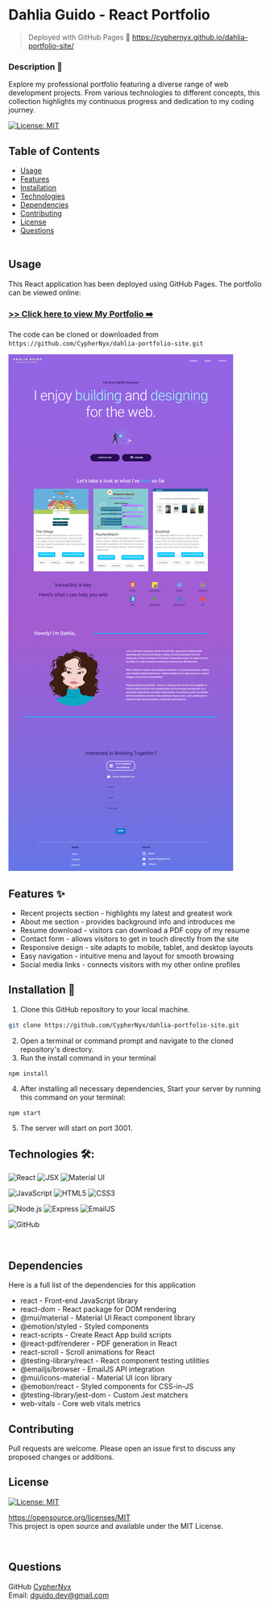 # Dahlia Guido - React Portfolio
> Deployed with GitHub Pages 🔗 https://cyphernyx.github.io/dahlia-portfolio-site/

### Description 📖

Explore my professional portfolio featuring a diverse range of web development projects. From various technologies to different concepts, this collection highlights my continuous progress and dedication to my coding journey.


[![License: MIT](https://img.shields.io/badge/License-MIT-yellow.svg)](https://opensource.org/licenses/MIT)

## Table of Contents
  * [Usage](#usage)
  * [Features](#features-✨)
  * [Installation](#installation-💾)
  * [Technologies](#technologies-🛠️)
  * [Dependencies](#dependencies)
  * [Contributing](#contributing)
  * [License](#license)
  * [Questions](#questions)
<br><br>

## Usage
This React application has been deployed using GitHub Pages. The portfolio can be viewed online: 
### [>> Click here to view My Portfolio ➡️](https://cyphernyx.github.io/dahlia-portfolio-site/)

The code can be cloned or downloaded from `https://github.com/CypherNyx/dahlia-portfolio-site.git`

![screenshot](./src/media/screencapture-cyphernyx-github-io-dahlia-portfolio-site-2023-10-04-23_02_34.png)


## Features ✨
- Recent projects section - highlights my latest and greatest work
- About me section - provides background info and introduces me
- Resume download - visitors can download a PDF copy of my resume
- Contact form - allows visitors to get in touch directly from the site
- Responsive design - site adapts to mobile, tablet, and desktop layouts
- Easy navigation - intuitive menu and layout for smooth browsing
- Social media links - connects visitors with my other online profiles


## Installation 💾

1. Clone this GitHub repository to your local machine. <br> 
```sh
git clone https://github.com/CypherNyx/dahlia-portfolio-site.git
```
2. Open a terminal or command prompt and navigate to the cloned repository's directory.
3. Run the install command in your terminal
```
npm install
``` 
4. After installing all necessary dependencies, Start your server by running this command on your terminal: 
```
npm start
```
5. The server will start on port 3001. 


## Technologies 🛠️: 
 ![React](https://img.shields.io/badge/react-%2320232a.svg?style=for-the-badge&logo=react&logoColor=%2361DAFB) 
 ![JSX](https://img.shields.io/badge/JSX-black?style=for-the-badge&logo=react&logoColor=61DAFB) 
 ![Material UI](https://img.shields.io/badge/Material--UI-0081CB?style=for-the-badge&logo=mui&logoColor=white)

![JavaScript](https://img.shields.io/badge/javascript-%23323330.svg?style=for-the-badge&logo=javascript&logoColor=%23F7DF1E) 
![HTML5](https://img.shields.io/badge/html5-%23E34F26.svg?style=for-the-badge&logo=html5&logoColor=white) 
![CSS3](https://img.shields.io/badge/css3-%231572B6.svg?style=for-the-badge&logo=css3&logoColor=white) 

![Node.js](https://img.shields.io/badge/Node.js-43853D?style=for-the-badge&logo=node.js&logoColor=white)
![Express](https://img.shields.io/badge/Express.js-404D59?style=for-the-badge)
![EmailJS](https://img.shields.io/badge/EmailJS-black?style=for-the-badge&logo=gmail&logoColor=red)

![GitHub](https://img.shields.io/badge/github-%23121011.svg?style=for-the-badge&logo=github&logoColor=white)

<br>

## Dependencies 
Here is a full list of the dependencies for this application

- react - Front-end JavaScript library
- react-dom - React package for DOM rendering
- @mui/material - Material UI React component library
- @emotion/styled - Styled components
- react-scripts - Create React App build scripts
- @react-pdf/renderer - PDF generation in React
- react-scroll - Scroll animations for React
- @testing-library/react - React component testing utilities
- @emailjs/browser - EmailJS API integration
- @mui/icons-material - Material UI icon library
- @emotion/react - Styled components for CSS-in-JS
- @testing-library/jest-dom - Custom Jest matchers
- web-vitals - Core web vitals metrics

## Contributing
Pull requests are welcome. Please open an issue first to discuss any proposed changes or additions.
<br>

## License
[![License: MIT](https://img.shields.io/badge/License-MIT-yellow.svg)](https://opensource.org/licenses/MIT)
  
  https://opensource.org/licenses/MIT <br> 
  This project is open source and available under the MIT License.

<br>

  ## Questions
  GitHub [CypherNyx](https://github.com/CypherNyx)<br>
  Email: dguido.dev@gmail.com